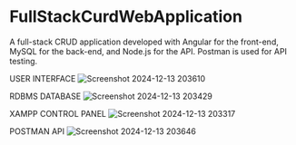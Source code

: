 # FullStackCurdWebApplication
A full-stack CRUD application developed with Angular for the front-end, MySQL for the back-end, and Node.js for the API. Postman is used for API testing.

USER INTERFACE ![Screenshot 2024-12-13 203610](https://github.com/user-attachments/assets/d203a78f-9460-47cb-8a5f-afb027f4ce23)


RDBMS DATABASE ![Screenshot 2024-12-13 203429](https://github.com/user-attachments/assets/38ab75a7-75e0-4e7c-be1b-039e95b960b0)


XAMPP CONTROL PANEL ![Screenshot 2024-12-13 203317](https://github.com/user-attachments/assets/ae01a444-6664-42d0-ac05-80ae07e11510)


POSTMAN API ![Screenshot 2024-12-13 203646](https://github.com/user-attachments/assets/8a2f034c-b411-42cd-8548-f98fcf795fdf)

